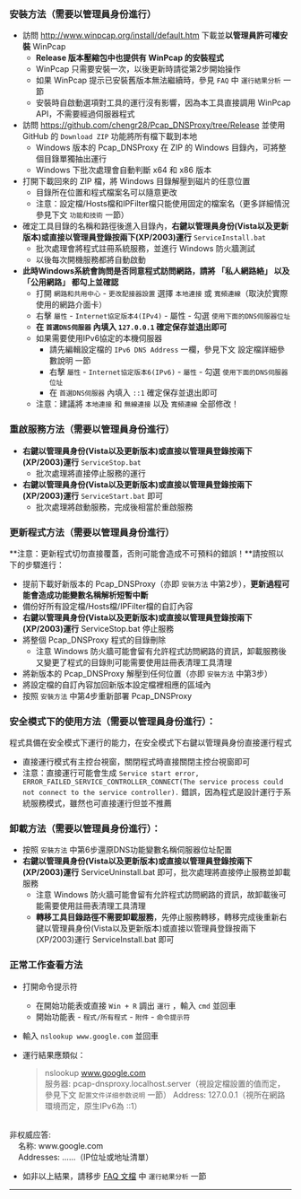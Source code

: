 ### 安裝方法（**需要以管理員身份進行**）
* 訪問 http://www.winpcap.org/install/default.htm 下載並**以管理員許可權安裝** WinPcap
    * **Release 版本壓縮包中也提供有 WinPcap 的安裝程式**
    * WinPcap 只需要安裝一次，以後更新時請從第2步開始操作
    * 如果 WinPcap 提示已安裝舊版本無法繼續時，參見 `FAQ` 中 `運行結果分析` 一節
    * 安裝時自啟動選項對工具的運行沒有影響，因為本工具直接調用 WinPcap API，不需要經過伺服器程式
* 訪問 https://github.com/chengr28/Pcap_DNSProxy/tree/Release 並使用 GitHub 的 `Download ZIP` 功能將所有檔下載到本地
    * Windows 版本的 Pcap_DNSProxy 在 ZIP 的 Windows 目錄內，可將整個目錄單獨抽出運行
    * Windows 下批次處理會自動判斷 x64 和 x86 版本
* 打開下載回來的 ZIP 檔，將 Windows 目錄解壓到磁片的任意位置
    * 目錄所在位置和程式檔案名可以隨意更改
    * 注意：設定檔/Hosts檔和IPFilter檔只能使用固定的檔案名（更多詳細情況參見下文 `功能和技術` 一節）
* 確定工具目錄的名稱和路徑後進入目錄內，**右鍵以管理員身份(Vista以及更新版本)或直接以管理員登錄按兩下(XP/2003)運行** `ServiceInstall.bat`
    * 批次處理會將程式註冊系統服務，並進行 Windows 防火牆測試
    * 以後每次開機服務都將自動啟動
* **此時Windows系統會詢問是否同意程式訪問網路，請將 「私人網路絡」 以及 「公用網路」 都勾上並確認**
    * 打開 `網路和共用中心` - `更改配接器設置` 選擇 `本地連接` 或 `寬頻連線`（取決於實際使用的網路介面卡）
    * 右擊 `屬性` - `Internet協定版本4(IPv4)` - 屬性 - 勾選 `使用下面的DNS伺服器位址`
    * **在 `首選DNS伺服器` 內填入 `127.0.0.1` 確定保存並退出即可**
    * 如果需要使用IPv6協定的本機伺服器
        * 請先編輯設定檔的 `IPv6 DNS Address` 一欄，參見下文 設定檔詳細參數說明 一節
        * 右擊 `屬性` - `Internet協定版本6(IPv6)` - `屬性` - 勾選 `使用下面的DNS伺服器位址`
        * 在 `首選DNS伺服器` 內填入 `::1` 確定保存並退出即可
    * 注意：建議將 `本地連接` 和 `無線連接` 以及 `寬頻連線` 全部修改！

### 重啟服務方法（**需要以管理員身份進行**）
* **右鍵以管理員身份(Vista以及更新版本)或直接以管理員登錄按兩下(XP/2003)運行** `ServiceStop.bat`
    * 批次處理將直接停止服務的運行
* **右鍵以管理員身份(Vista以及更新版本)或直接以管理員登錄按兩下(XP/2003)運行** `ServiceStart.bat` 即可
    * 批次處理將啟動服務，完成後相當於重啟服務

### 更新程式方法（**需要以管理員身份進行**）
**注意：更新程式切勿直接覆蓋，否則可能會造成不可預料的錯誤！**請按照以下的步驟進行：
* 提前下載好新版本的 Pcap_DNSProxy（亦即 `安裝方法` 中第2步），**更新過程可能會造成功能變數名稱解析短暫中斷**
* 備份好所有設定檔/Hosts檔/IPFilter檔的自訂內容
* **右鍵以管理員身份(Vista以及更新版本)或直接以管理員登錄按兩下(XP/2003)運行** ServiceStop.bat 停止服務
* 將整個 Pcap_DNSProxy 程式的目錄刪除
    * 注意 Windows 防火牆可能會留有允許程式訪問網路的資訊，卸載服務後又變更了程式的目錄則可能需要使用註冊表清理工具清理
* 將新版本的 Pcap_DNSProxy 解壓到任何位置（亦即 `安裝方法` 中第3步）
* 將設定檔的自訂內容加回新版本設定檔裡相應的區域內
* 按照 `安裝方法` 中第4步重新部署 Pcap_DNSProxy

### 安全模式下的使用方法（**需要以管理員身份進行**）：
程式具備在安全模式下運行的能力，在安全模式下右鍵以管理員身份直接運行程式
* 直接運行模式有主控台視窗，關閉程式時直接關閉主控台視窗即可
* 注意：直接運行可能會生成 `Service start error, ERROR_FAILED_SERVICE_CONTROLLER_CONNECT(The service process could not connect to the service controller).` 錯誤，因為程式是設計運行于系統服務模式，雖然也可直接運行但並不推薦

### 卸載方法（需要以管理員身份進行）：
* 按照 `安裝方法` 中第6步還原DNS功能變數名稱伺服器位址配置
* **右鍵以管理員身份(Vista以及更新版本)或直接以管理員登錄按兩下(XP/2003)運行** ServiceUninstall.bat 即可，批次處理將直接停止服務並卸載服務
    * 注意 Windows 防火牆可能會留有允許程式訪問網路的資訊，故卸載後可能需要使用註冊表清理工具清理
    * **轉移工具目錄路徑不需要卸載服務**，先停止服務轉移，轉移完成後重新右鍵以管理員身份(Vista以及更新版本)或直接以管理員登錄按兩下(XP/2003)運行 ServiceInstall.bat 即可

### 正常工作查看方法
* 打開命令提示符
    * 在開始功能表或直接 `Win + R` 調出 `運行` ，輸入 `cmd` 並回車
    * 開始功能表 - `程式/所有程式` - `附件` - `命令提示符`
* 輸入 `nslookup www.google.com` 並回車
* 運行結果應類似：

    >nslookup www.google.com<br />
    服务器:  pcap-dnsproxy.localhost.server（視設定檔設置的值而定，參見下文 `配置文件详细参数说明` 一節）
    Address:  127.0.0.1（視所在網路環境而定，原生IPv6為 ::1）<br />
<br />
    非权威应答:<br />
    &nbsp;&nbsp;&nbsp;&nbsp;名称:    www.google.com<br />
    &nbsp;&nbsp;&nbsp;&nbsp;Addresses: ……（IP位址或地址清單）

* 如非以上結果，請移步 [FAQ 文檔](https://github.com/chengr28/Pcap_DNSProxy/wiki/FAQ) 中 `運行結果分析` 一節

-----


